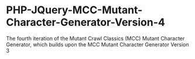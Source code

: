 # PHP-JQuery-MCC-Mutant-Character-Generator-Version-4
The fourth iteration of the Mutant Crawl Classics (MCC) Mutant Character Generator, which builds upon the MCC Mutant Character Generator Version 3 
